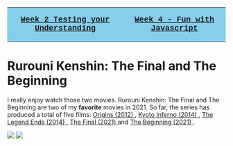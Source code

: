 <!DOCTYPE html>
<html>
  <head>
    <meta charset="utf-8">
    <title>My favorite Movies in 2021</title>
  </head>

  <table border = "0" width = "100%", cellspacing = "1">
    <tr>
        <td width = "25%" align = "center" bgcolor = "#87CEEB">
        <A href= "index.html"><p align = "center"><b><font face = "Courier" size = "4">Week 2 Testing your Understanding</A></font></b></p>
        </td>
        <td width = "25%" align = "center" bgcolor = "#87CEEB">
        <A href= "fancifymytext.html"><b><p align = "center"><b><font face = "Courier" size = "4">Week 4 - Fun with Javascript</font></b></p>
        </td>
    </tr>
    </table>
	
  <h1> Rurouni Kenshin: The Final and The Beginning </h1>
  <body>
    <p>I really enjoy watch those two movies. Rurouni Kenshin: The Final and The Beginning are two of my <strong>favorite</strong> movies in 2021. So far, the series has produced a total of five films: <a href="https://en.wikipedia.org/wiki/Rurouni_Kenshin_(film)" title="Rurouni Kenshin (film)"> Origins (2012) </a> , <a href="https://en.wikipedia.org/wiki/Rurouni_Kenshin:_Kyoto_Inferno" title="Rurouni Kenshin: Kyoto Inferno"> Kyoto Inferno (2014) </a>, <a href="https://en.wikipedia.org/wiki/Rurouni_Kenshin:_The_Legend_Ends" title="Rurouni Kenshin: The Legend Ends"> The Legend Ends (2014) </a>, <a href="https://en.wikipedia.org/wiki/Rurouni_Kenshin:_The_Final" title="Rurouni Kenshin: The Final"> The Final (2021) </a> and <a href="https://en.wikipedia.org/wiki/Rurouni_Kenshin:_The_Beginning" title="Rurouni Kenshin: The Beginning"> The Beginning (2021) </a>.</p>
	<img src="https://upload.wikimedia.org/wikipedia/en/a/ac/Rurouni_Kenshin_The_Final.jpg">
	<img src="https://upload.wikimedia.org/wikipedia/en/5/57/Rurouni_Kenshin_The_Beginning.jpg">
  </body>
</html>
